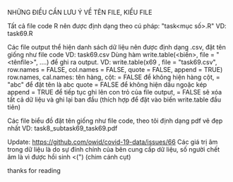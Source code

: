NHỮNG ĐIỀU CẦN LƯU Ý VỀ TÊN FILE, KIỂU FILE

Tất cả file code R nên được định dạng theo cú pháp: "task<mục số>.R" VD: task69.R

Các file output thể hiện danh sách dữ liệu nên được định dạng .csv, đặt tên giống như file code VD: task69.csv
Dùng hàm write.table(<biến>, file = "<tênfile>", ....) để ghi ra output. 
VD: write.table(x69 , file = "task69.csv", row.names = FALSE, col.names = FALSE, quote = FALSE, append = TRUE)
row.names, cal.names: tên hàng, cột: = FALSE để không hiện hàng cột, = "abc" để đặt tên là abc
quote = FALSE để không hiện dấu ngoặc kép
append = TRUE để tiếp tục ghi lên con trỏ của file output, 
       = FALSE sẽ xóa tất cả dữ liệu và ghi lại ban đầu (thích hợp để đặt vào biến write.table đầu tiên)
       
Các file biểu đồ đặt tên giống như file code, theo tôi định dạng pdf vẽ đẹp nhất VD: task8_subtask69_task69.pdf

Update: https://github.com/owid/covid-19-data/issues/66
Các giá trị âm trong dữ liệu là do sự đính chính của bên cung cấp dữ liệu, số người chết âm là vì được hồi sinh <(") (chim cánh cụt)

thanks for reading
